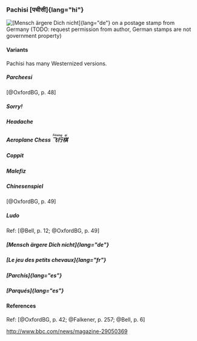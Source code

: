 ### Pachisi [पचीसी]{lang="hi"}

![[Mensch ärgere Dich nicht]{lang="de"} on a postage stamp from Germany (TODO:
request permission from author, German stamps are not government
property)](sources/002-board-games/005-race-games/mensch.jpg)

#### Variants

Pachisi has many Westernized versions.

##### Parcheesi

[@OxfordBG, p. 48]

##### Sorry!

##### Headache

##### Aeroplane Chess <ruby lang="zh">飞行棋<rt lang="zh-Latn">Fēixíng qí</rt></ruby>

##### Coppit

##### Malefiz

##### Chinesenspiel

[@OxfordBG, p. 49]

##### Ludo

Ref: [@Bell, p. 12; @OxfordBG, p. 49]

##### [Mensch ärgere Dich nicht]{lang="de"}

##### [Le jeu des petits chevaux]{lang="fr"}

##### [Parchís]{lang="es"}

##### [Parqués]{lang="es"}

#### References

Ref: [@OxfordBG, p. 42; @Falkener, p. 257; @Bell, p. 6]

<http://www.bbc.com/news/magazine-29050369>
